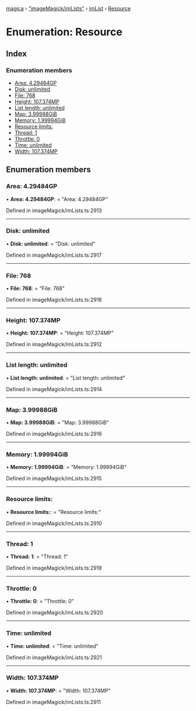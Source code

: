 [magica](../README.md) › ["imageMagick/imLists"](../modules/_imagemagick_imlists_.md) › [imList](../modules/_imagemagick_imlists_.imlist.md) › [Resource](_imagemagick_imlists_.imlist.resource.md)

# Enumeration: Resource

## Index

### Enumeration members

* [Area: 4.29484GP](_imagemagick_imlists_.imlist.resource.md#area:-4.29484gp)
* [Disk: unlimited](_imagemagick_imlists_.imlist.resource.md#disk:-unlimited)
* [File: 768](_imagemagick_imlists_.imlist.resource.md#file:-768)
* [Height: 107.374MP](_imagemagick_imlists_.imlist.resource.md#height:-107.374mp)
* [List length: unlimited](_imagemagick_imlists_.imlist.resource.md#list-length:-unlimited)
* [Map: 3.99988GiB](_imagemagick_imlists_.imlist.resource.md#map:-3.99988gib)
* [Memory: 1.99994GiB](_imagemagick_imlists_.imlist.resource.md#memory:-1.99994gib)
* [Resource limits:](_imagemagick_imlists_.imlist.resource.md#resource-limits:)
* [Thread: 1](_imagemagick_imlists_.imlist.resource.md#thread:-1)
* [Throttle: 0](_imagemagick_imlists_.imlist.resource.md#throttle:-0)
* [Time: unlimited](_imagemagick_imlists_.imlist.resource.md#time:-unlimited)
* [Width: 107.374MP](_imagemagick_imlists_.imlist.resource.md#width:-107.374mp)

## Enumeration members

###  Area: 4.29484GP

• **Area: 4.29484GP**: = "Area: 4.29484GP"

Defined in imageMagick/imLists.ts:2913

___

###  Disk: unlimited

• **Disk: unlimited**: = "Disk: unlimited"

Defined in imageMagick/imLists.ts:2917

___

###  File: 768

• **File: 768**: = "File: 768"

Defined in imageMagick/imLists.ts:2918

___

###  Height: 107.374MP

• **Height: 107.374MP**: = "Height: 107.374MP"

Defined in imageMagick/imLists.ts:2912

___

###  List length: unlimited

• **List length: unlimited**: = "List length: unlimited"

Defined in imageMagick/imLists.ts:2914

___

###  Map: 3.99988GiB

• **Map: 3.99988GiB**: = "Map: 3.99988GiB"

Defined in imageMagick/imLists.ts:2916

___

###  Memory: 1.99994GiB

• **Memory: 1.99994GiB**: = "Memory: 1.99994GiB"

Defined in imageMagick/imLists.ts:2915

___

###  Resource limits:

• **Resource limits:**: = "Resource limits:"

Defined in imageMagick/imLists.ts:2910

___

###  Thread: 1

• **Thread: 1**: = "Thread: 1"

Defined in imageMagick/imLists.ts:2919

___

###  Throttle: 0

• **Throttle: 0**: = "Throttle: 0"

Defined in imageMagick/imLists.ts:2920

___

###  Time: unlimited

• **Time: unlimited**: = "Time: unlimited"

Defined in imageMagick/imLists.ts:2921

___

###  Width: 107.374MP

• **Width: 107.374MP**: = "Width: 107.374MP"

Defined in imageMagick/imLists.ts:2911
